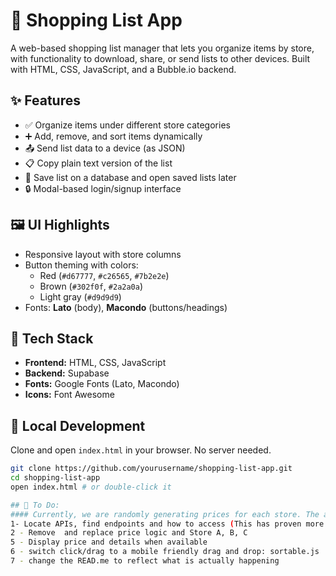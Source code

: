 # 🛒 Shopping List App

A web-based shopping list manager that lets you organize items by store, with functionality to download, share, or send lists to other devices. Built with HTML, CSS, JavaScript, and a Bubble.io backend.

## ✨ Features

- ✅ Organize items under different store categories
- ➕ Add, remove, and sort items dynamically
- 📤 Send list data to a device (as JSON)
- 📋 Copy plain text version of the list
- 💾 Save list on a database and open saved lists later
- 🔒 Modal-based login/signup interface

## 🖼️ UI Highlights

- Responsive layout with store columns
- Button theming with colors:
  - Red (`#d67777`, `#c26565`, `#7b2e2e`)
  - Brown (`#302f0f`, `#2a2a0a`)
  - Light gray (`#d9d9d9`)
- Fonts: **Lato** (body), **Macondo** (buttons/headings)

## 📁 Tech Stack

- **Frontend:** HTML, CSS, JavaScript
- **Backend:** Supabase
- **Fonts:** Google Fonts (Lato, Macondo)
- **Icons:** Font Awesome

## 🧪 Local Development

Clone and open `index.html` in your browser. No server needed.

```bash
git clone https://github.com/yourusername/shopping-list-app.git
cd shopping-list-app
open index.html # or double-click it

## 🧪 To Do:
#### Currently, we are randomly generating prices for each store. The app is supposed to find prices from 3 local stores, Costco, Aldi and Walmart and display those instead, so shoppers can decide which store list to put each item on. It's probably most efficient to have users make the list first, then make 1 api call to each store for the items on the list. Then allow users to sort into store lists. Here are the steps I think I need:
1- Locate APIs, find endpoints and how to access (This has proven more difficult than predicted, due to a lack of publicly accessible APIs to find local prices from specific stores. I intend to look at data-scraping to access the necessary data)
2 - Remove  and replace price logic and Store A, B, C
5 - Display price and details when available
6 - switch click/drag to a mobile friendly drag and drop: sortable.js
7 - change the READ.me to reflect what is actually happening
